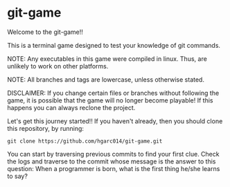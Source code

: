 git-game
========

Welcome to the git-game!! 

This is a terminal game designed to test
your knowledge of git commands.

NOTE: Any executables in this game were
compiled in linux. Thus, are unlikely to
work on other platforms.

NOTE: All branches and tags are lowercase, unless
otherwise stated.

DISCLAIMER: If you change certain files or
branches without following the game, it is
possible that the game will no longer become
playable! If this happens you can always
reclone the project.

Let's get this journey started!! If you haven't
already, then you should clone this repository,
by running:

`git clone https://github.com/hgarc014/git-game.git`

You can start by traversing previous commits
to find your first clue. Check the logs and
traverse to the commit whose message is the
answer to this question: When a programmer is
born, what is the first thing he/she learns
to say?


